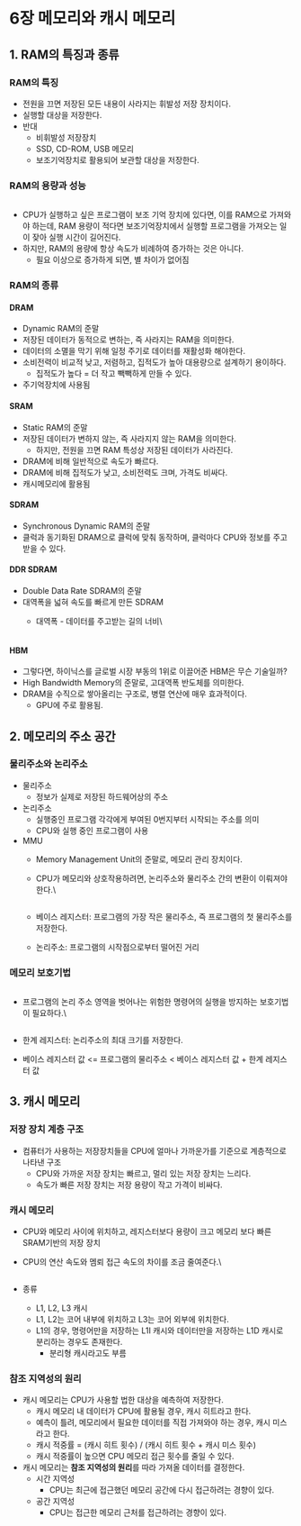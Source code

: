 # 6장 메모리와 캐시 메모리

## 1. RAM의 특징과 종류

### RAM의 특징

* 전원을 끄면 저장된 모든 내용이 사라지는 휘발성 저장 장치이다.
* 실행할 대상을 저장한다.
* 반대
  * 비휘발성 저장장치
  * SSD, CD-ROM, USB 메모리
  * 보조기억장치로 활용되어 보관할 대상을 저장한다.

### RAM의 용량과 성능

<figure><img src="../../.gitbook/assets/image (4).png" alt=""><figcaption></figcaption></figure>

* CPU가 실행하고 싶은 프로그램이 보조 기억 장치에 있다면, 이를 RAM으로 가져와야 하는데, RAM 용량이 적다면 보조기억장치에서 실행할 프로그램을 가져오는 일이 잦아 실행 시간이 길어진다.
* 하지만, RAM의 용량에 항상 속도가 비례하여 증가하는 것은 아니다.
  * 필요 이상으로 증가하게 되면, 별 차이가 없어짐

### RAM의 종류

#### DRAM

* Dynamic RAM의 준말
* 저장된 데이터가 동적으로 변하는, 즉 사라지는 RAM을 의미한다.
* 데이터의 소멸을 막기 위해 일정 주기로 데이터를 재활성화 해야한다.
* 소비전력이 비교적 낮고, 저렴하고, 집적도가 높아 대용량으로 설계하기 용이하다.
  * 집적도가 높다 = 더 작고 빽빽하게 만들 수 있다.
* 주기억장치에 사용됨

#### SRAM

* Static RAM의 준말
* 저장된 데이터가 변하지 않는, 즉 사라지지 않는 RAM을 의미한다.
  * 하지만, 전원을 끄면 RAM 특성상 저장된 데이터가 사라진다.
* DRAM에 비해 일반적으로 속도가 빠르다.
* DRAM에 비해 집적도가 낮고, 소비전력도 크며, 가격도 비싸다.
* 캐시메모리에 활용됨

#### SDRAM

* Synchronous Dynamic RAM의 준말
* 클럭과 동기화된 DRAM으로 클럭에 맞춰 동작하며, 클럭마다 CPU와 정보를 주고 받을 수 있다.

#### DDR SDRAM

* Double Data Rate SDRAM의 준말
* 대역폭을 넓혀 속도를 빠르게 만든 SDRAM
  *   대역폭 - 데이터를 주고받는 길의 너비\


      <figure><img src="../../.gitbook/assets/image (5).png" alt=""><figcaption></figcaption></figure>

#### HBM

* 그렇다면, 하이닉스를 글로벌 시장 부동의 1위로 이끌어준 HBM은 무슨 기술일까?
* High Bandwidth Memory의 준말로, 고대역폭 반도체를 의미한다.
* DRAM을 수직으로 쌓아올리는 구조로, 병렬 연산에 매우 효과적이다.
  * GPU에 주로 활용됨.

## 2. 메모리의 주소 공간

### 물리주소와 논리주소

* 물리주소
  * 정보가 실제로 저장된 하드웨어상의 주소
* 논리주소
  * 실행중인 프로그램 각각에게 부여된 0번지부터 시작되는 주소를 의미
  * CPU와 실행 중인 프로그램이 사용
* MMU
  * Memory Management Unit의 준말로, 메모리 관리 장치이다.
  *   CPU가 메모리와 상호작용하려면, 논리주소와 물리주소 간의 변환이 이뤄져야 한다.\


      <figure><img src="../../.gitbook/assets/image (9).png" alt=""><figcaption></figcaption></figure>
  * 베이스 레지스터: 프로그램의 가장 작은 물리주소, 즉 프로그램의 첫 물리주소를 저장한다.
  * 논리주소: 프로그램의 시작점으로부터 떨어진 거리

### 메모리 보호기법

<figure><img src="../../.gitbook/assets/image (10).png" alt=""><figcaption></figcaption></figure>

*   프로그램의 논리 주소 영역을 벗어나는 위험한 명령어의 실행을 방지하는 보호기법이 필요하다.\


    <figure><img src="../../.gitbook/assets/image (11).png" alt=""><figcaption></figcaption></figure>
* 한계 레지스터: 논리주소의 최대 크기를 저장한다.
* 베이스 레지스터 값 <= 프로그램의 물리주소 < 베이스 레지스터 값 + 한계 레지스터 값

## 3. 캐시 메모리

### 저장 장치 계층 구조

* 컴퓨터가 사용하는 저장장치들을 CPU에 얼마나 가까운가를 기준으로 계층적으로 나타낸 구조
  * CPU와 가까운 저장 장치는 빠르고, 멀리 있는 저장 장치는 느리다.
  * 속도가 빠른 저장 장치는 저장 용량이 작고 가격이 비싸다.

### 캐시 메모리

* CPU와 메모리 사이에 위치하고, 레지스터보다 용량이 크고 메모리 보다 빠른 SRAM기반의 저장 장치
*   CPU의 연산 속도와 멤뢰 접근 속도의 차이를 조금 줄여준다.\


    <figure><img src="../../.gitbook/assets/image (12).png" alt=""><figcaption></figcaption></figure>
* 종류
  * L1, L2, L3 캐시
  * L1, L2는 코어 내부에 위치하고 L3는 코어 외부에 위치한다.
  * L1의 경우, 명령어만을 저장하는 L1I 캐시와 데이터만을 저장하는 L1D 캐시로 분리하는 경우도 존재한다.
    * 분리형 캐시라고도 부름

### 참조 지역성의 원리

* 캐시 메모리는 CPU가 사용할 법한 대상을 예측하여 저장한다.
  * 캐시 메모리 내 데이터가 CPU에 활용될 경우, 캐시 히트라고 한다.
  * 예측이 틀려, 메모리에서 필요한 데이터를 직접 가져와야 하는 경우, 캐시 미스라고 한다.
  * 캐시 적중률 = (캐시 히트 횟수) / (캐시 히트 횟수 + 캐시 미스 횟수)
  * 캐시 적중률이 높으면 CPU 메모리 접근 횟수를 줄일 수 있다.
* 캐시 메모리는 **참조 지역성의 원리**를 따라 가져올 데이터를 결정한다.
  * 시간 지역성
    * CPU는 최근에 접근했던 메모리 공간에 다시 접근하려는 경향이 있다.
  * 공간 지역성
    * CPU는 접근한 메모리 근처를 접근하려는 경향이 있다.
